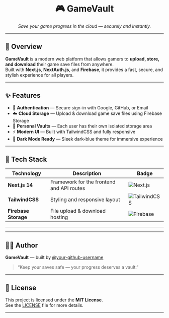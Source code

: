 <div align="center">
  <h1>🎮 GameVault</h1>
  <p><i>Save your game progress in the cloud — securely and instantly.</i></p>
</div>

---

## 🚀 Overview

**GameVault** is a modern web platform that allows gamers to **upload, store, and download** their game save files from anywhere.  
Built with **Next.js**, **NextAuth.js**, and **Firebase**, it provides a fast, secure, and stylish experience for all players.

---

## ✨ Features

- 🔐 **Authentication** — Secure sign-in with Google, GitHub, or Email 
- ☁️ **Cloud Storage** — Upload & download game save files using Firebase Storage  
- 📂 **Personal Vaults** — Each user has their own isolated storage area  
- ⚡ **Modern UI** — Built with TailwindCSS and fully responsive  
- 🌙 **Dark Mode Ready** — Sleek dark-blue theme for immersive experience  

---

## 🧠 Tech Stack

| Technology | Description | Badge |
|-------------|--------------|-------|
| **Next.js 14** | Framework for the frontend and API routes | ![Next.js](https://img.shields.io/badge/Next.js-000000?style=for-the-badge&logo=nextdotjs&logoColor=white) |
| **TailwindCSS** | Styling and responsive layout | ![TailwindCSS](https://img.shields.io/badge/TailwindCSS-38B2AC?style=for-the-badge&logo=tailwindcss&logoColor=white) |
| **Firebase Storage** | File upload & download hosting | ![Firebase](https://img.shields.io/badge/Firebase-FFCA28?style=for-the-badge&logo=firebase&logoColor=black) 

---
---

## 🧑‍💻 Author

**GameVault** — built by [@your-github-username](https://github.com/eshkhuvvatofff)  
> “Keep your saves safe — your progress deserves a vault.”

---

## 🪪 License

This project is licensed under the **MIT License**.  
See the [LICENSE](./LICENSE) file for more details.

---
